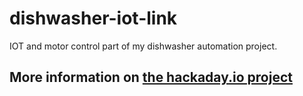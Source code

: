 # dishwasher-iot-link
IOT and motor control part of my dishwasher automation project.

## More information on [the hackaday.io project](https://hackaday.io/project/172112-automatic-dishwasher-opener)
